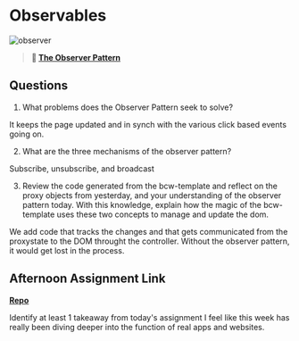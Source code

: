 # Observables

![observer](https://bcw.blob.core.windows.net/public/img/journals/8014045611652045)

> **📖 [The Observer Pattern](https://codeworksacademy.com/fs-student-guide/resources/wk3/04-Observer-Pattern)**

## Questions

1. What problems does the Observer Pattern seek to solve?

It keeps the page updated and in synch with the various click based events going on.

2. What are the three mechanisms of the observer pattern?

Subscribe, unsubscribe, and broadcast

3. Review the code generated from the bcw-template and reflect on the proxy objects from yesterday, and your understanding of the observer pattern today. With this knowledge, explain how the magic of the bcw-template uses these two concepts to manage and update the dom.

We add code that tracks the changes and that gets communicated from the proxystate to the DOM throught the controller. Without the observer pattern, it would get lost in the process.

## Afternoon Assignment Link

**[Repo](https://github.com/GregBullington/sporting-goods/blob/main/index.html)**

Identify at least 1 takeaway from today's assignment
I feel like this week has really been diving deeper into the function of real apps and websites. 